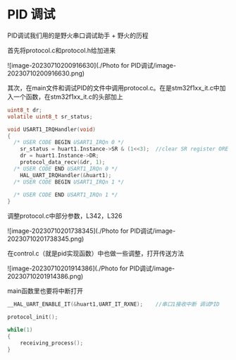 # PID 调试

PID调试我们用的是野火串口调试助手 + 野火的历程

首先将protocol.c和protocol.h给加进来

![image-20230710200916630](./Photo for PID调试/image-20230710200916630.png)

其次，在main文件和调试PID的文件中调用protocol.c。在是stm32f1xx_it.c中加入一个函数，在stm32f1xx_it.c的头部加上

```c
uint8_t dr;
volatile uint8_t sr_status;
```

```c
void USART1_IRQHandler(void)
{
  /* USER CODE BEGIN USART1_IRQn 0 */
	sr_status = huart1.Instance->SR & (1<<3);  //clear SR register ORE bit status
	dr = huart1.Instance->DR;
  	protocol_data_recv(&dr, 1);
  /* USER CODE END USART1_IRQn 0 */
  	HAL_UART_IRQHandler(&huart1);
  /* USER CODE BEGIN USART1_IRQn 1 */
	
  /* USER CODE END USART1_IRQn 1 */
}
```

调整protocol.c中部分参数，L342，L326

![image-20230710201738345](./Photo for PID调试/image-20230710201738345.png)

在control.c（就是pid实现函数）中也做一些调整，打开传送方法

![image-20230710201914386](./Photo for PID调试/image-20230710201914386.png)

main函数里也要将中断打开

```c
__HAL_UART_ENABLE_IT(&huart1,UART_IT_RXNE);    //串口1接收中断 调试PID

protocol_init();

while(1)
{
    receiving_process();
}
```

